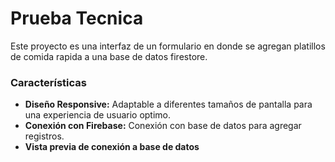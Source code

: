 # Prueba Tecnica

Este proyecto es una interfaz de un formulario en donde se agregan platillos de comida rapida a una base de datos firestore.

### Características
+ **Diseño Responsive:** Adaptable a diferentes tamaños de pantalla para una experiencia de usuario optimo.
+ **Conexión con Firebase:** Conexión con base de datos para agregar registros.
+ **Vista previa de conexión a base de datos** 
